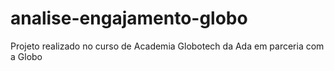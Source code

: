 # analise-engajamento-globo
Projeto realizado no curso de Academia Globotech da Ada em parceria com a Globo
